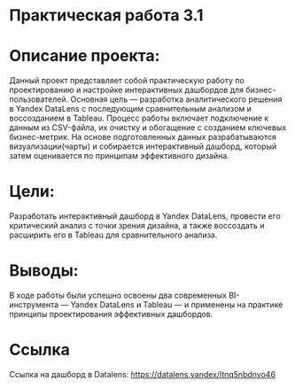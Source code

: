 # Практическая работа 3.1
# Описание проекта:
Данный проект представляет собой практическую работу по проектированию и настройке интерактивных дашбордов для бизнес-пользователей. Основная цель — разработка аналитического решения в Yandex DataLens с последующим сравнительным анализом и воссозданием в Tableau.
Процесс работы включает подключение к данным из CSV-файла, их очистку и обогащение с созданием ключевых бизнес-метрик. На основе подготовленных данных разрабатываются визуализации(чарты) и собирается интерактивный дашборд, который затем оценивается по принципам эффективного дизайна.

# Цели:
Разработать интерактивный дашборд в Yandex DataLens, провести его критический анализ с точки зрения дизайна, а также воссоздать и расширить его в Tableau для сравнительного анализа.

# Выводы:
В ходе работы были успешно освоены два современных BI-инструмента — Yandex DataLens и Tableau — и применены на практике принципы проектирования эффективных дашбордов.

# Ссылка
Ссылка на дашборд в Datalens:
https://datalens.yandex/ltnq5nbdnvo46





